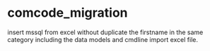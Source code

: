 # comcode_migration
 insert mssql from excel without duplicate the firstname in the same category including the data models and cmdline import excel file.
